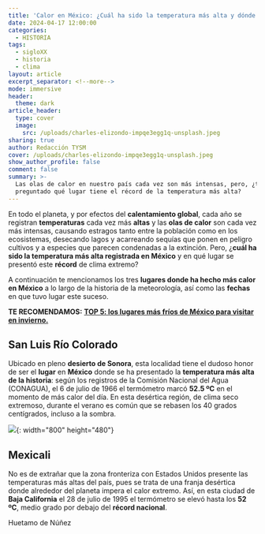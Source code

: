 ```yaml
---
title: 'Calor en México: ¿Cuál ha sido la temperatura más alta y dónde se registró?'
date: 2024-04-17 12:00:00
categories:
  - HISTORIA
tags:
  - sigloXX
  - historia
  - clima
layout: article
excerpt_separator: <!--more-->
mode: immersive
header:
  theme: dark
article_header:
  type: cover
  image:
    src: /uploads/charles-elizondo-impqe3egg1q-unsplash.jpeg
sharing: true
author: Redacción TYSM
cover: /uploads/charles-elizondo-impqe3egg1q-unsplash.jpeg
show_author_profile: false
comment: false
summary: >-
  Las olas de calor en nuestro país cada vez son más intensas, pero, ¿te has
  preguntado qué lugar tiene el récord de la temperatura más alta?
---
```

En todo el planeta, y por efectos del **calentamiento global**, cada año se registran **temperaturas** cada vez más **altas** y las **olas de calor** son cada vez más intensas, causando estragos tanto entre la población como en los ecosistemas, desecando lagos y acarreando sequías que ponen en peligro cultivos y a especies que parecen condenadas a la extinción. Pero, ¿**cuál ha sido la temperatura más alta registrada en México** y en qué lugar se presentó este **récord** de clima extremo?

A continuación te mencionamos los tres **lugares donde ha hecho más calor en México** a lo largo de la historia de la meteorología, así como las **fechas** en que tuvo lugar este suceso.

**TE RECOMENDAMOS:** [**TOP 5: los lugares más fríos de México para visitar en invierno.**](https://blog.tonoysumariachi.com/turismo/2023/12/05/top-5-los-lugares-m%C3%A1s-fr%C3%ADos-de-m%C3%A9xico-para-visitar-en-invierno.html)

## San Luis Río Colorado

Ubicado en pleno **desierto de Sonora**, esta localidad tiene el dudoso honor de ser el **lugar** en **México** donde se ha presentado la **temperatura más alta de la historia**: según los registros de la Comisión Nacional del Agua (CONAGUA), el 6 de julio de 1966 el termómetro marcó **52\.5 ºC** en el momento de más calor del día. En esta desértica región, de clima seco extremoso, durante el verano es común que se rebasen los 40 grados centígrados, incluso a la sombra.

![](https://upload.wikimedia.org/wikipedia/commons/thumb/8/85/Desierto_de_San_Luis_Rio_Colorado.jpg/800px-Desierto_de_San_Luis_Rio_Colorado.jpg){: width="800" height="480"}

## Mexicali

No es de extrañar que la zona fronteriza con Estados Unidos presente las temperaturas más altas del país, pues se trata de una franja desértica donde alrededor del planeta impera el calor extremo. Así, en esta ciudad de **Baja California** el 28 de julio de 1995 el termómetro se elevó hasta los **52 ºC**, medio grado por debajo del **récord nacional**.

Huetamo de Núñez

&nbsp;

&nbsp;